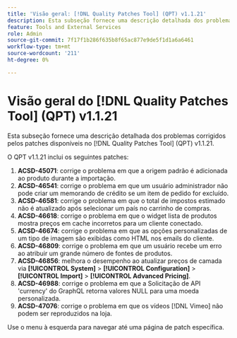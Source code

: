 ```yaml
---
title: 'Visão geral: [!DNL Quality Patches Tool] (QPT) v1.1.21'
description: Esta subseção fornece uma descrição detalhada dos problemas corrigidos pelos patches disponíveis no [!DNL Quality Patches Tool] (QPT) v1.1.21.
feature: Tools and External Services
role: Admin
source-git-commit: 7f17f1b286f635b8f65ac877e9de5f1d1a6a6461
workflow-type: tm+mt
source-wordcount: '211'
ht-degree: 0%

---
```


# Visão geral do [!DNL Quality Patches Tool] (QPT) v1.1.21

Esta subseção fornece uma descrição detalhada dos problemas corrigidos pelos patches disponíveis no [!DNL Quality Patches Tool] (QPT) v1.1.21.

O QPT v1.1.21 inclui os seguintes patches:

1. **ACSD-45071**: corrige o problema em que a origem padrão é adicionada ao produto durante a importação.
1. **ACSD-46541**: corrige o problema em que um usuário administrador não pode criar um memorando de crédito se um item de pedido for excluído.
1. **ACSD-46581**: corrige o problema em que o total de impostos estimado não é atualizado após selecionar um país no carrinho de compras.
1. **ACSD-46618**: corrige o problema em que o widget lista de produtos mostra preços em cache incorretos para um cliente conectado.
1. **ACSD-46674**: corrige o problema em que as opções personalizadas de um tipo de imagem são exibidas como HTML nos emails do cliente.
1. **ACSD-46809**: corrige o problema em que um usuário recebe um erro ao atribuir um grande número de fontes de produtos.
1. **ACSD-46856**: melhora o desempenho ao atualizar preços de camada via **[!UICONTROL System]** > **[!UICONTROL Configuration]** > **[!UICONTROL Import]** > **[!UICONTROL Advanced Pricing]**.
1. **ACSD-46988**: corrige o problema em que a Solicitação de API &#39;currency&#39; do GraphQL retorna valores NULL para uma moeda personalizada.
1. **ACSD-47076**: corrige o problema em que os vídeos [!DNL Vimeo] não podem ser reproduzidos na loja.

Use o menu à esquerda para navegar até uma página de patch específica.
